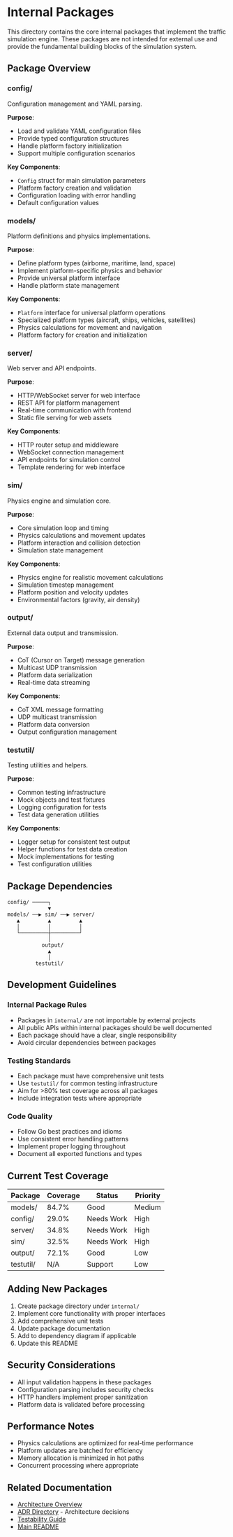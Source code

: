 # Internal Packages

This directory contains the core internal packages that implement the traffic simulation engine. These packages are not intended for external use and provide the fundamental building blocks of the simulation system.

## Package Overview

### config/
Configuration management and YAML parsing.

**Purpose**:
- Load and validate YAML configuration files
- Provide typed configuration structures
- Handle platform factory initialization
- Support multiple configuration scenarios

**Key Components**:
- `Config` struct for main simulation parameters
- Platform factory creation and validation
- Configuration loading with error handling
- Default configuration values

### models/
Platform definitions and physics implementations.

**Purpose**:
- Define platform types (airborne, maritime, land, space)
- Implement platform-specific physics and behavior
- Provide universal platform interface
- Handle platform state management

**Key Components**:
- `Platform` interface for universal platform operations
- Specialized platform types (aircraft, ships, vehicles, satellites)
- Physics calculations for movement and navigation
- Platform factory for creation and initialization

### server/
Web server and API endpoints.

**Purpose**:
- HTTP/WebSocket server for web interface
- REST API for platform management
- Real-time communication with frontend
- Static file serving for web assets

**Key Components**:
- HTTP router setup and middleware
- WebSocket connection management
- API endpoints for simulation control
- Template rendering for web interface

### sim/
Physics engine and simulation core.

**Purpose**:
- Core simulation loop and timing
- Physics calculations and movement updates
- Platform interaction and collision detection
- Simulation state management

**Key Components**:
- Physics engine for realistic movement calculations
- Simulation timestep management
- Platform position and velocity updates
- Environmental factors (gravity, air density)

### output/
External data output and transmission.

**Purpose**:
- CoT (Cursor on Target) message generation
- Multicast UDP transmission
- Platform data serialization
- Real-time data streaming

**Key Components**:
- CoT XML message formatting
- UDP multicast transmission
- Platform data conversion
- Output configuration management

### testutil/
Testing utilities and helpers.

**Purpose**:
- Common testing infrastructure
- Mock objects and test fixtures
- Logging configuration for tests
- Test data generation utilities

**Key Components**:
- Logger setup for consistent test output
- Helper functions for test data creation
- Mock implementations for testing
- Test configuration utilities

## Package Dependencies

```
config/ ─────┐
             ▼
models/ ──▶ sim/ ──▶ server/
   ▲         ▲         ▲
   │         │         │
   └─────────┼─────────┘
             │
           output/
             ▲
             │
         testutil/
```

## Development Guidelines

### Internal Package Rules
- Packages in `internal/` are not importable by external projects
- All public APIs within internal packages should be well documented
- Each package should have a clear, single responsibility
- Avoid circular dependencies between packages

### Testing Standards
- Each package must have comprehensive unit tests
- Use `testutil/` for common testing infrastructure
- Aim for >80% test coverage across all packages
- Include integration tests where appropriate

### Code Quality
- Follow Go best practices and idioms
- Use consistent error handling patterns
- Implement proper logging throughout
- Document all exported functions and types

## Current Test Coverage

| Package | Coverage | Status | Priority |
|---------|----------|--------|----------|
| models/ | 84.7% | Good | Medium |
| config/ | 29.0% | Needs Work | High |
| server/ | 34.8% | Needs Work | High |
| sim/ | 32.5% | Needs Work | High |
| output/ | 72.1% | Good | Low |
| testutil/ | N/A | Support | Low |

## Adding New Packages

1. Create package directory under `internal/`
2. Implement core functionality with proper interfaces
3. Add comprehensive unit tests
4. Update package documentation
5. Add to dependency diagram if applicable
6. Update this README

## Security Considerations

- All input validation happens in these packages
- Configuration parsing includes security checks
- HTTP handlers implement proper sanitization
- Platform data is validated before processing

## Performance Notes

- Physics calculations are optimized for real-time performance
- Platform updates are batched for efficiency
- Memory allocation is minimized in hot paths
- Concurrent processing where appropriate

## Related Documentation

- [Architecture Overview](../docs/ARCHITECTURAL_DESCRIPTION.md)
- [ADR Directory](../docs/adr/) - Architecture decisions
- [Testability Guide](../docs/TESTABILITY_GUIDE.md)
- [Main README](../README.md)
